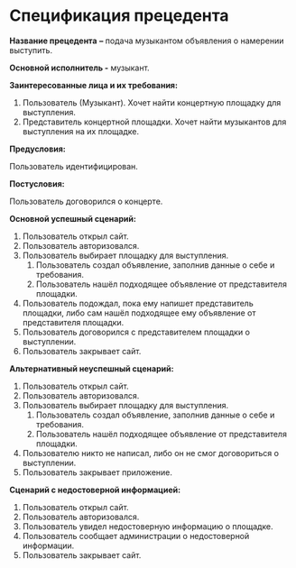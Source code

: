# Спецификация прецедента

**Название прецедента** **–** подача музыкантом объявления о намерении выступить.

**Основной исполнитель -** музыкант.

**Заинтересованные лица и их требования:**

1. Пользователь (Музыкант). Хочет найти концертную площадку для выступления.
2. Представитель концертной площадки. Хочет найти музыкантов для выступления на их площадке.

**Предусловия:**

Пользователь идентифицирован.

**Постусловия:**

Пользователь договорился о концерте.

**Основной успешный сценарий:**

1. Пользователь открыл сайт.
2. Пользователь авторизовался.
3. Пользователь выбирает площадку для выступления.
    1. Пользователь создал объявление, заполнив данные о себе и требования.
    2. Пользователь нашёл подходящее объявление от представителя площадки.
4. Пользователь подождал, пока ему напишет представитель площадки, либо сам нашёл подходящее ему объявление от представителя площадки.
5. Пользователь договорился с представителем площадки о выступлении.
6. Пользователь закрывает сайт.

**Альтернативный неуспешный сценарий:**

1. Пользователь открыл сайт.
2. Пользователь авторизовался.
3. Пользователь выбирает площадку для выступления.
    1. Пользователь создал объявление, заполнив данные о себе и требования.
    2. Пользователь нашёл подходящее объявление от представителя площадки.
4. Пользователю никто не написал, либо он не смог договориться о выступлении.
5. Пользователь закрывает приложение.

**Сценарий с недостоверной информацией:**

1. Пользователь открыл сайт.
2. Пользователь авторизовался.
3. Пользователь увидел недостоверную информацию о площадке.
4. Пользователь сообщает администрации о недостоверной информации.
5. Пользователь закрывает сайт.

